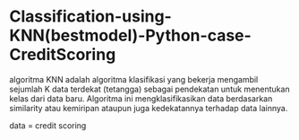 # Classification-using-KNN(bestmodel)-Python-case-CreditScoring
algoritma KNN adalah algoritma klasifikasi yang bekerja mengambil sejumlah K data terdekat (tetangga) sebagai pendekatan untuk menentukan kelas dari data baru. Algoritma ini mengklasifikasikan data berdasarkan similarity atau kemiripan ataupun juga kedekatannya terhadap data lainnya.

data = credit scoring
